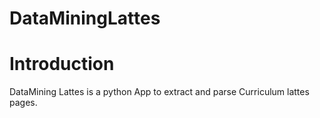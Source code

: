# DataMiningLattes
# Introduction
DataMining Lattes is a python App to extract and parse Curriculum lattes pages.
